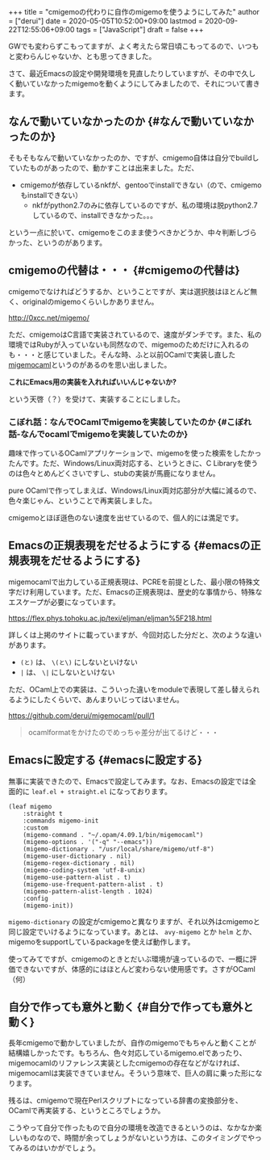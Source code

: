 +++
title = "cmigemoの代わりに自作のmigemoを使うようにしてみた"
author = ["derui"]
date = 2020-05-05T10:52:00+09:00
lastmod = 2020-09-22T12:55:06+09:00
tags = ["JavaScript"]
draft = false
+++

GWでも変わらずこもってますが、よく考えたら常日頃こもってるので、いつもと変わらんじゃないか、とも思ってきました。

さて、最近Emacsの設定や開発環境を見直したりしていますが、その中で久しく動いていなかったmigemoを動くようにしてみましたので、それについて書きます。

<!--more-->


## なんで動いていなかったのか {#なんで動いていなかったのか}

そもそもなんで動いていなかったのか、ですが、cmigemo自体は自分でbuildしていたものがあったので、動かすことは出来ました。ただ、

-   cmigemoが依存しているnkfが、gentooでinstallできない（ので、cmigemoもinstallできない）
    -   nkfがpython2.7のみに依存しているのですが、私の環境は脱python2.7しているので、installできなかった。。。

という一点に於いて、cmigemoをこのまま使うべきかどうか、中々判断しづらかった、というのがあります。


## cmigemoの代替は・・・ {#cmigemoの代替は}

cmigemoでなければどうするか、ということですが、実は選択肢はほとんど無く、originalのmigemoくらいしかありません。

<http://0xcc.net/migemo/>

ただ、cmigemoはC言語で実装されているので、速度がダンチです。また、私の環境ではRubyが入っていないも同然なので、migemoのためだけに入れるのも・・・と感じていました。そんな時、ふと以前OCamlで実装し直した[migemocaml](https://github.com/derui/migemocaml)というのがあるのを思い出しました。

**これにEmacs用の実装を入れればいいんじゃないか?**

という天啓（？）を受けて、実装することにしました。


### こぼれ話：なんでOCamlでmigemoを実装していたのか {#こぼれ話-なんでocamlでmigemoを実装していたのか}

趣味で作っているOCamlアプリケーションで、migemoを使った検索をしたかったんです。ただ、Windows/Linux両対応する、というときに、C Libraryを使うのは色々とめんどくさいですし、stubの実装が馬鹿になりません。

pure OCamlで作ってしまえば、Windows/Linux両対応部分が大幅に減るので、色々楽じゃん、ということで再実装しました。

cmigemoとほぼ遜色のない速度を出せているので、個人的には満足です。


## Emacsの正規表現をだせるようにする {#emacsの正規表現をだせるようにする}

migemocamlで出力している正規表現は、PCREを前提とした、最小限の特殊文字だけ利用しています。ただ、Emacsの正規表現は、歴史的な事情から、特殊なエスケープが必要になっています。

<https://flex.phys.tohoku.ac.jp/texi/eljman/eljman%5F218.html>

詳しくは上掲のサイトに載っていますが、今回対応した分だと、次のような違いがあります。

-   `(と)` は、 `\(と\)` にしないといけない
-   `|` は、 `\|` にしないといけない

ただ、OCaml上での実装は、こういった違いをmoduleで表現して差し替えられるようにしたくらいで、あんまりいじってはいません。

<https://github.com/derui/migemocaml/pull/1>

> ocamlformatをかけたのでめっちゃ差分が出てるけど・・・


## Emacsに設定する {#emacsに設定する}

無事に実装できたので、Emacsで設定してみます。なお、Emacsの設定では全面的に `leaf.el + straight.el` になっております。

```emacs-lisp
(leaf migemo
    :straight t
    :commands migemo-init
    :custom
    (migemo-command . "~/.opam/4.09.1/bin/migemocaml")
    (migemo-options . '("-q" "--emacs"))
    (migemo-dictionary . "/usr/local/share/migemo/utf-8")
    (migemo-user-dictionary . nil)
    (migemo-regex-dictionary . nil)
    (migemo-coding-system 'utf-8-unix)
    (migemo-use-pattern-alist . t)
    (migemo-use-frequent-pattern-alist . t)
    (migemo-pattern-alist-length . 1024)
    :config
    (migemo-init))
```

`migemo-dictionary` の設定がcmigemoと異なりますが、それ以外はcmigemoと同じ設定でいけるようになっています。あとは、 `avy-migemo` とか `helm` とか、migemoをsupportしているpackageを使えば動作します。

使ってみてですが、cmigemoのときとだいぶ環境が違っているので、一概に評価できないですが、体感的にはほとんど変わらない使用感です。さすがOCaml（何）


## 自分で作っても意外と動く {#自分で作っても意外と動く}

長年cmigemoで動かしていましたが、自作のmigemoでもちゃんと動くことが結構嬉しかったです。もちろん、色々対応しているmigemo.elであったり、migemocamlのリファレンス実装としたcmigemoの存在などがなければ、migemocamlは実装できていません。そういう意味で、巨人の肩に乗った形になります。

残るは、cmigemoで現在Perlスクリプトになっている辞書の変換部分を、OCamlで再実装する、というところでしょうか。

こうやって自分で作ったもので自分の環境を改造できるというのは、なかなか楽しいものなので、時間が余ってしょうがないという方は、このタイミングでやってみるのはいかがでしょう。
